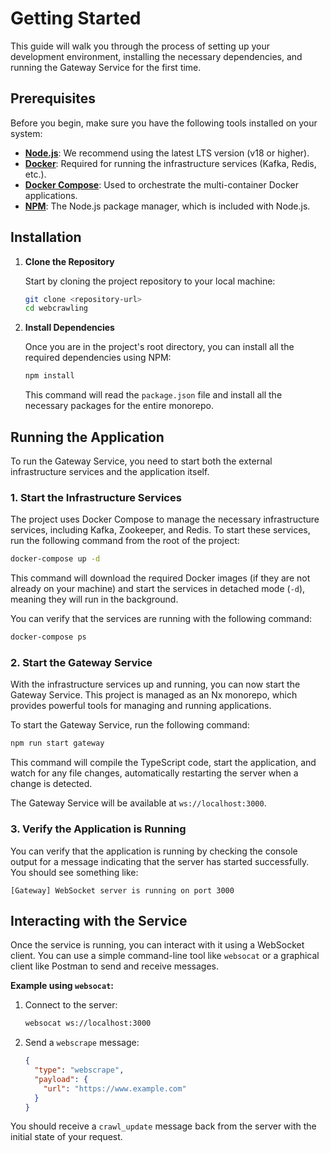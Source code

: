 # Getting Started

This guide will walk you through the process of setting up your development environment, installing the necessary dependencies, and running the Gateway Service for the first time.

## Prerequisites

Before you begin, make sure you have the following tools installed on your system:

- **[Node.js](https://nodejs.org/)**: We recommend using the latest LTS version (v18 or higher).
- **[Docker](https://www.docker.com/)**: Required for running the infrastructure services (Kafka, Redis, etc.).
- **[Docker Compose](https://docs.docker.com/compose/)**: Used to orchestrate the multi-container Docker applications.
- **[NPM](https://www.npmjs.com/)**: The Node.js package manager, which is included with Node.js.

## Installation

1.  **Clone the Repository**

    Start by cloning the project repository to your local machine:

    ```bash
    git clone <repository-url>
    cd webcrawling
    ```

2.  **Install Dependencies**

    Once you are in the project's root directory, you can install all the required dependencies using NPM:

    ```bash
    npm install
    ```

    This command will read the `package.json` file and install all the necessary packages for the entire monorepo.

## Running the Application

To run the Gateway Service, you need to start both the external infrastructure services and the application itself.

### 1. Start the Infrastructure Services

The project uses Docker Compose to manage the necessary infrastructure services, including Kafka, Zookeeper, and Redis. To start these services, run the following command from the root of the project:

```bash
docker-compose up -d
```

This command will download the required Docker images (if they are not already on your machine) and start the services in detached mode (`-d`), meaning they will run in the background.

You can verify that the services are running with the following command:

```bash
docker-compose ps
```

### 2. Start the Gateway Service

With the infrastructure services up and running, you can now start the Gateway Service. This project is managed as an Nx monorepo, which provides powerful tools for managing and running applications.

To start the Gateway Service, run the following command:

```bash
npm run start gateway
```

This command will compile the TypeScript code, start the application, and watch for any file changes, automatically restarting the server when a change is detected.

The Gateway Service will be available at `ws://localhost:3000`.

### 3. Verify the Application is Running

You can verify that the application is running by checking the console output for a message indicating that the server has started successfully. You should see something like:

```
[Gateway] WebSocket server is running on port 3000
```

## Interacting with the Service

Once the service is running, you can interact with it using a WebSocket client. You can use a simple command-line tool like `websocat` or a graphical client like Postman to send and receive messages.

**Example using `websocat`:**

1.  Connect to the server:

    ```bash
    websocat ws://localhost:3000
    ```

2.  Send a `webscrape` message:
    ```json
    {
      "type": "webscrape",
      "payload": {
        "url": "https://www.example.com"
      }
    }
    ```

You should receive a `crawl_update` message back from the server with the initial state of your request.
